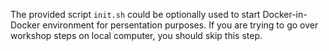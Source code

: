 The provided script `init.sh` could be optionally used to start Docker-in-Docker environment
for persentation purposes. If you are trying to go over workshop steps on local computer,
you should skip this step.
